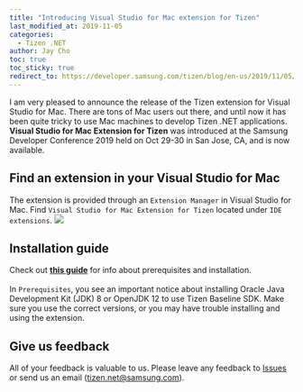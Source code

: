 ```yaml
---
title: "Introducing Visual Studio for Mac extension for Tizen"
last_modified_at: 2019-11-05
categories:
  - Tizen .NET
author: Jay Cho
toc: true
toc_sticky: true
redirect_to: https://developer.samsung.com/tizen/blog/en-us/2019/11/05/introducing-the-visual-studio-for-mac-tizen-extension
---
```


I am very pleased to announce the release of the Tizen extension for Visual Studio for Mac.
There are tons of Mac users out there, and until now it has been quite tricky to use Mac machines to develop Tizen .NET applications.
<b>Visual Studio for Mac Extension for Tizen</b> was introduced at the Samsung Developer Conference 2019 held on Oct 29-30 in San Jose, CA, and is now available.

## Find an extension in your Visual Studio for Mac
The extension is provided through an `Extension Manager` in Visual Studio for Mac. Find `Visual Studio for Mac Extension for Tizen` located under `IDE extensions`.
![](https://developer.tizen.org/sites/default/files/images/install-extension5.png)

## Installation guide
Check out <b>[this guide](https://developer.tizen.org/development/visual-studio-mac-extension-tizen)</b> for info about prerequisites and installation.
<br/><br/>
In `Prerequisites`, you see an important notice about installing Oracle Java Development Kit (JDK) 8 or OpenJDK 12 to use Tizen Baseline SDK. Make sure you use the correct versions, or you may have trouble installing and using the extension.

## Give us feedback
All of your feedback is valuable to us. Please leave any feedback to [Issues](https://github.com/samsung/Tizen.NET/issues) or send us an email (tizen.net@samsung.com).
